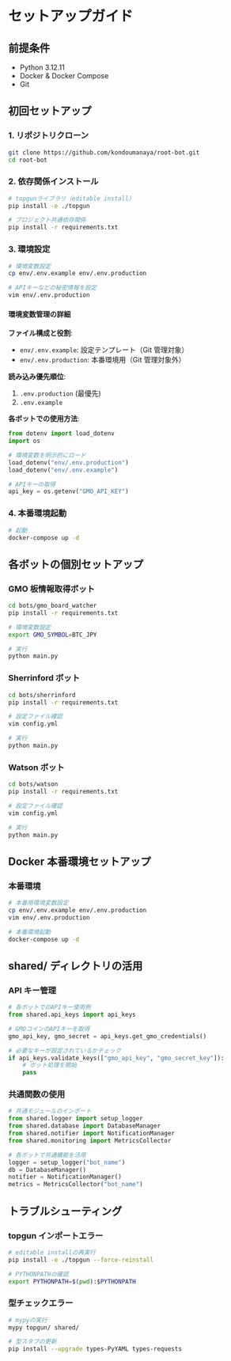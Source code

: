 # セットアップガイド

## 前提条件

- Python 3.12.11
- Docker & Docker Compose
- Git

## 初回セットアップ

### 1. リポジトリクローン

```bash
git clone https://github.com/kondoumanaya/root-bot.git
cd root-bot
```

### 2. 依存関係インストール

```bash
# topgunライブラリ（editable install）
pip install -e ./topgun

# プロジェクト共通依存関係
pip install -r requirements.txt
```

### 3. 環境設定

```bash
# 環境変数設定
cp env/.env.example env/.env.production

# APIキーなどの秘密情報を設定
vim env/.env.production
```

#### 環境変数管理の詳細

**ファイル構成と役割**:

- `env/.env.example`: 設定テンプレート（Git 管理対象）
- `env/.env.production`: 本番環境用（Git 管理対象外）

**読み込み優先順位**:

1. `.env.production` (最優先)
2. `.env.example`

**各ボットでの使用方法**:

```python
from dotenv import load_dotenv
import os

# 環境変数を明示的にロード
load_dotenv("env/.env.production")
load_dotenv("env/.env.example")

# APIキーの取得
api_key = os.getenv("GMO_API_KEY")
```

### 4. 本番環境起動

```bash
# 起動
docker-compose up -d
```

## 各ボットの個別セットアップ

### GMO 板情報取得ボット

```bash
cd bots/gmo_board_watcher
pip install -r requirements.txt

# 環境変数設定
export GMO_SYMBOL=BTC_JPY

# 実行
python main.py
```

### Sherrinford ボット

```bash
cd bots/sherrinford
pip install -r requirements.txt

# 設定ファイル確認
vim config.yml

# 実行
python main.py
```

### Watson ボット

```bash
cd bots/watson
pip install -r requirements.txt

# 設定ファイル確認
vim config.yml

# 実行
python main.py
```

## Docker 本番環境セットアップ

### 本番環境

```bash
# 本番用環境変数設定
cp env/.env.example env/.env.production
vim env/.env.production

# 本番環境起動
docker-compose up -d
```

## shared/ ディレクトリの活用

### API キー管理

```python
# 各ボットでのAPIキー使用例
from shared.api_keys import api_keys

# GMOコインのAPIキーを取得
gmo_api_key, gmo_secret = api_keys.get_gmo_credentials()

# 必要なキーが設定されているかチェック
if api_keys.validate_keys(["gmo_api_key", "gmo_secret_key"]):
    # ボット処理を開始
    pass
```

### 共通関数の使用

```python
# 共通モジュールのインポート
from shared.logger import setup_logger
from shared.database import DatabaseManager
from shared.notifier import NotificationManager
from shared.monitoring import MetricsCollector

# 各ボットで共通機能を活用
logger = setup_logger("bot_name")
db = DatabaseManager()
notifier = NotificationManager()
metrics = MetricsCollector("bot_name")
```

## トラブルシューティング

### topgun インポートエラー

```bash
# editable installの再実行
pip install -e ./topgun --force-reinstall

# PYTHONPATHの確認
export PYTHONPATH=$(pwd):$PYTHONPATH
```

### 型チェックエラー

```bash
# mypyの実行
mypy topgun/ shared/

# 型スタブの更新
pip install --upgrade types-PyYAML types-requests
```
